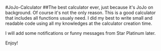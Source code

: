 #JoJo-Calculator
##The best calculator ever, just because it's JoJo on background.
Of course it's not the only reason.
This is a good calculator that includes all functions usualy need. 
I did my best to write small and readable code using all my knowledges at the calculator creation time.

I will add some notifications or funny messages from Star Platinum later.

Enjoy!

